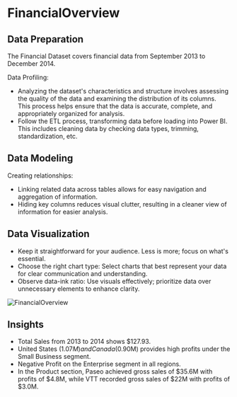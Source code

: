 # FinancialOverview


## Data Preparation
The Financial Dataset covers financial data from September 2013 to December 2014.

Data Profiling: 
- Analyzing the dataset's characteristics and structure involves assessing the quality of the data and examining the distribution of its columns. This process helps ensure that the data is accurate, complete, and appropriately organized for analysis.
- Follow the ETL process, transforming data before loading into Power BI. This includes cleaning data by checking data types, trimming, standardization, etc.

## Data Modeling
Creating relationships: 
- Linking related data across tables allows for easy navigation and aggregation of information.
- Hiding key columns reduces visual clutter, resulting in a cleaner view of information for easier analysis.

## Data Visualization
- Keep it straightforward for your audience. Less is more; focus on what's essential.
- Choose the right chart type: Select charts that best represent your data for clear communication and understanding.
- Observe data-ink ratio: Use visuals effectively; prioritize data over unnecessary elements to enhance clarity.

![FinancialOverview](https://github.com/ochengco-paolo/FinancialOverview/assets/140794262/3f4325b3-838c-4f31-8d00-acd940801662)

## Insights
- Total Sales from 2013 to 2014 shows $127.93.
- United States ($1.07M) and Canada ($0.90M) provides high profits under the Small Business segment.
- Negative Profit on the Enterprise segment in all regions.
- In the Product section, Paseo achieved gross sales of $35.6M with profits of $4.8M, while VTT recorded gross sales of $22M with profits of $3.0M.
